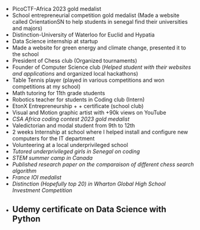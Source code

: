 - PicoCTF-Africa 2023 gold medalist 
- School entrepreneurial competition gold medalist (Made a website called OrientationSN to help students in senegal find their universities and majors)
- Distinction-University of Waterloo for Euclid and Hypatia
- Data Science internship at startup
- Made a website for green energy and climate change, presented it to the school
- President of Chess club (Organized tournaments) 
- Founder of Computer Science club (*Helped student with  their websites and applications* and organized local hackathons)
- Table Tennis player (played in various competitions and won competitions at my school)
- Math tutoring for 11th grade students
- Robotics teacher for students in Coding club (Intern)
- EtonX Entrepreneurship + + certificate (school club)
- Visual and Motion graphic artist with +90k views on YouTube
- *CSA Africa coding contest 2023 gold medalist*
- Valedictorian and modal student from 9th to 12th
- 2 weeks Internship at school where I helped install and configure new computers for the IT department
- Volunteering at a local underprivileged school
- *Tutored underprivileged girls in Senegal on coding*
- *STEM  summer camp in Canada*
- *Published research paper on the comparaison of different chess search algorithm*
- *France IOI medalist*
- *Distinction (Hopefully top 20) in Wharton Global High School  
Investment Competition*
- Udemy certificate on Data Science with Python
	- 
